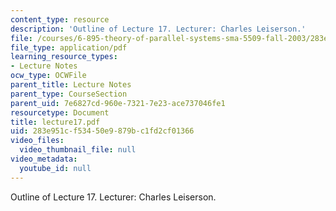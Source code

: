 ```yaml
---
content_type: resource
description: 'Outline of Lecture 17. Lecturer: Charles Leiserson.'
file: /courses/6-895-theory-of-parallel-systems-sma-5509-fall-2003/283e951cf53450e9879bc1fd2cf01366_lecture17.pdf
file_type: application/pdf
learning_resource_types:
- Lecture Notes
ocw_type: OCWFile
parent_title: Lecture Notes
parent_type: CourseSection
parent_uid: 7e6827cd-960e-7321-7e23-ace737046fe1
resourcetype: Document
title: lecture17.pdf
uid: 283e951c-f534-50e9-879b-c1fd2cf01366
video_files:
  video_thumbnail_file: null
video_metadata:
  youtube_id: null
---
```

Outline of Lecture 17. Lecturer: Charles Leiserson.

